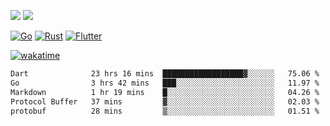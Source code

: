 [![](https://img.shields.io/badge/Windows_11-Pro-292e33?style=flat-square&logo=windows&logoColor=ffffff)](https://www.microsoft.com/en-us/windows/)
[![](https://img.shields.io/badge/macOS-Sonoma-292e33?style=flat-square&logo=apple&logoColor=ffffff)](https://www.apple.com/macbook-pro/) 

[![Go](https://img.shields.io/badge/-Go-DEA584?style=flat&logo=go&logoColor=000000)](https://golang.org/)
[![Rust](https://img.shields.io/badge/-Rust-DEA584?style=flat&logo=rust&logoColor=000000)](https://www.rust-lang.org)
[![Flutter](https://img.shields.io/badge/-Flutter-DEA584?style=flat&logo=flutter&logoColor=000000)](https://flutter.dev/)

[![wakatime](https://wakatime.com/badge/user/9bb0c784-91ca-4b5c-8e9c-b13ece0f7b09.svg)](https://wakatime.com/@9bb0c784-91ca-4b5c-8e9c-b13ece0f7b09)


<!--START_SECTION:waka-->

```txt
Dart              23 hrs 16 mins  ██████████████████▓░░░░░░   75.06 %
Go                3 hrs 42 mins   ███░░░░░░░░░░░░░░░░░░░░░░   11.97 %
Markdown          1 hr 19 mins    █░░░░░░░░░░░░░░░░░░░░░░░░   04.26 %
Protocol Buffer   37 mins         ▓░░░░░░░░░░░░░░░░░░░░░░░░   02.03 %
protobuf          28 mins         ▒░░░░░░░░░░░░░░░░░░░░░░░░   01.51 %
```

<!--END_SECTION:waka-->
